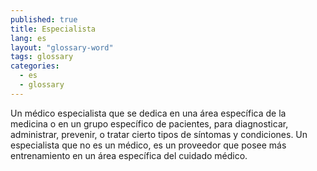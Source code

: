 ```yaml
---
published: true
title: Especialista
lang: es
layout: "glossary-word"
tags: glossary
categories:
  - es
  - glossary
---
```


Un médico especialista que se dedica en una área específica de la medicina o en un grupo específico de pacientes, para diagnosticar, administrar, prevenir, o tratar cierto tipos de síntomas y condiciones. Un especialista que no es un médico, es un proveedor que posee más entrenamiento en un área específica del cuidado médico.
